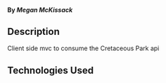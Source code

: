 #### By _**Megan McKissack**_

## Description

Client side mvc to consume the Cretaceous Park api

## Technologies Used